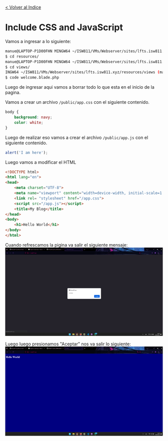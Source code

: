 [< Volver al Indice](/Docs/readme.md/)

# Include CSS and JavaScript

Vamos a ingresar a lo siguiente:

 ```bash
manue@LAPTOP-P1D00FHN MINGW64 ~/ISW811/VMs/Webserver/sites/lfts.isw811.xyz (main)
$ cd resources/
manue@LAPTOP-P1D00FHN MINGW64 ~/ISW811/VMs/Webserver/sites/lfts.isw811.xyz/resources (main)
$ cd views/
INGW64 ~/ISW811/VMs/Webserver/sites/lfts.isw811.xyz/resources/views (main)
$ code welcome.blade.php
```

Luego de ingresar aqui vamos a borrar todo lo que esta en el inicio de la pagina.

Vamos a crear un archivo `/public/app.css` con el siguiente contenido.

```css
body {
    background: navy;
    color: white;
}
```

Luego de realizar eso vamos a crear el archivo `/public/app.js` con el siguiente contenido.

```javascript
alert('I am here');
```

Luego vamos a modificar el HTML

```html
<!DOCTYPE html>
<html lang="en">
<head>
    <meta charset="UTF-8">
    <meta name="viewport" content="width=device-width, initial-scale=1.0">
    <link rel= "stylesheet" href="/app.css">
    <script src="/app.js"></script>
    <title>My Blog</title>
</head>
<body>
    <h1>Hello World</h1>
</body>
</html>
```

Cuando refrescamos la pigina va salir el siguiente mensaje:
![Vista Inicial](images/6.1%20js.png)

Luego luego presionamos "Aceptar" nos va salir lo siguiente:
![Vista Inicial](images/6.2%20css.png)